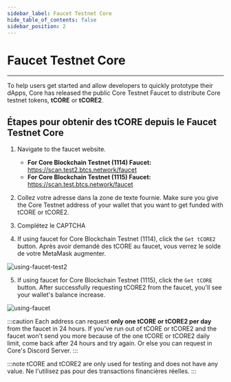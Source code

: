```yaml
---
sidebar_label: Faucet Testnet Core
hide_table_of_contents: false
sidebar_position: 2
---
```


# Faucet Testnet Core

---

To help users get started and allow developers to quickly prototype their dApps, Core has released the public Core Testnet Faucet to distribute Core testnet tokens, **tCORE** or **tCORE2**.

## Étapes pour obtenir des tCORE depuis le Faucet Testnet Core

1. Navigate to the faucet website.
   - **For Core Blockchain Testnet (1114) Faucet:** https://scan.test2.btcs.network/faucet
   - **For Core Blockchain Testnet (1115) Faucet:** https://scan.test.btcs.network/faucet

2. Collez votre adresse dans la zone de texte fournie. Make sure you give the Core Testnet address of your wallet that you want to get funded with tCORE or tCORE2.

3. Complétez le CAPTCHA

4. If using faucet for Core Blockchain Testnet (1114), click the `Get tCORE2` button. Après avoir demandé des tCORE au faucet, vous verrez le solde de votre MetaMask augmenter.

![using-faucet-test2](../../static/img/faucet/faucet-test2.png)

5. If using faucet for Core Blockchain Testnet (1115), click the `Get tCORE` button. After successfully requesting tCORE2 from the faucet, you'll see your wallet's balance increase.

![using-faucet](../../static/img/faucet/faucet.png)

:::caution
Each address can request **only one tCORE or tCORE2 per day** from the faucet in 24 hours. If you've run out of tCORE or tCORE2 and the faucet won't send you more because of the one tCORE or tCORE2 daily limit, come back after 24 hours and try again. Or else you can request in Core's Discord Server.
:::

:::note
tCORE and tCORE2 are only used for testing and does not have any value. Ne l'utilisez pas pour des transactions financières réelles.
:::
